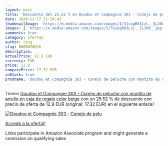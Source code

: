 ```yaml
---
layout: post
title: 'Descuento del 25.52 % en Doudou et Compagnie 303 - Conejo de pelu'
date: 2020-11-17 22:24:42
thumbnailImage: 'https://m.media-amazon.com/images/I/31sogR83LzL._SL200_.jpg'
images: [ 'https://m.media-amazon.com/images/I/31sogR83LzL._SL200_.jpg' ]
comments: true
category: ofertas
author: ring
slug: B000HZ8QYK
description:
actualPrice: 12.9 EUR
currency: EUR
price: 12.9
comparePrice: 17.32 EUR
inStock: true
prodname: 'Doudou et Compagnie 303 - Conejo de peluche con mantita de arrullo en caja de regalo  color beige'
---
```


Tienes [Doudou et Compagnie 303 - Conejo de peluche con mantita de arrullo en caja de regalo  color beige](https://www.amazon.es/dp/B000HZ8QYK/?tag=tolees-21) con un 25.52 % de descuento con precio de oferta de 12.9 EUR (original: 17.32 EUR) en el siguiente enlace!

[![Doudou et Compagnie 303 - Conejo de pelu](https://m.media-amazon.com/images/I/31sogR83LzL._SL200_.jpg)](https://www.amazon.es/dp/B000HZ8QYK/?tag=tolees-21)

[Accede a la oferta!!](https://www.amazon.es/dp/B000HZ8QYK/?tag=tolees-21)

Links participate in Amazon Associate program and might generate a comission on qualifying sales


